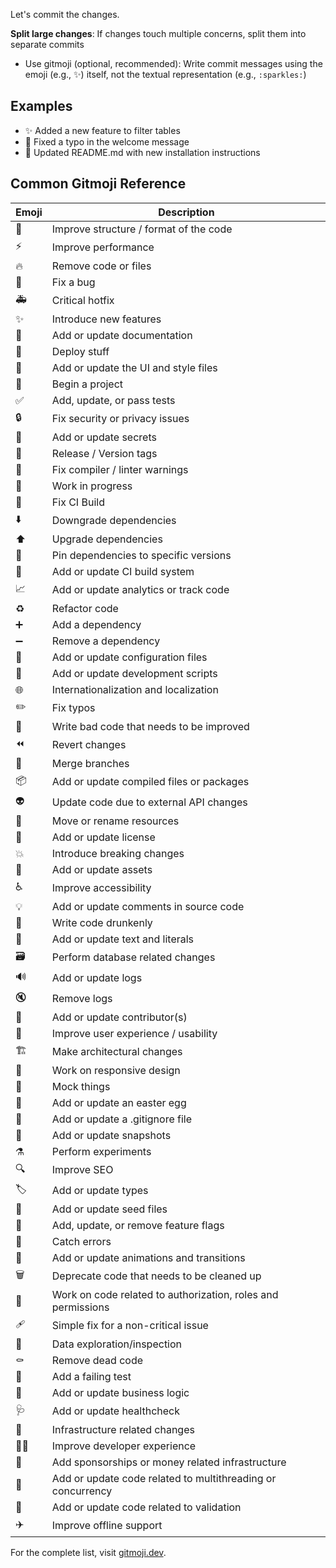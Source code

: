 Let's commit the changes.

**Split large changes**: If changes touch multiple concerns, split them into separate commits


- Use gitmoji (optional, recommended): Write commit messages using the emoji (e.g., ✨) itself, not the textual representation (e.g., `:sparkles:`)

## Examples

- ✨ Added a new feature to filter tables
- 🐛 Fixed a typo in the welcome message
- 📝 Updated README.md with new installation instructions

## Common Gitmoji Reference

| Emoji | Description |
|-------|-------------|
| 🎨 | Improve structure / format of the code |
| ⚡️ | Improve performance |
| 🔥 | Remove code or files |
| 🐛 | Fix a bug |
| 🚑️ | Critical hotfix |
| ✨ | Introduce new features |
| 📝 | Add or update documentation |
| 🚀 | Deploy stuff |
| 💄 | Add or update the UI and style files |
| 🎉 | Begin a project |
| ✅ | Add, update, or pass tests |
| 🔒️ | Fix security or privacy issues |
| 🔐 | Add or update secrets |
| 🔖 | Release / Version tags |
| 🚨 | Fix compiler / linter warnings |
| 🚧 | Work in progress |
| 💚 | Fix CI Build |
| ⬇️ | Downgrade dependencies |
| ⬆️ | Upgrade dependencies |
| 📌 | Pin dependencies to specific versions |
| 👷 | Add or update CI build system |
| 📈 | Add or update analytics or track code |
| ♻️ | Refactor code |
| ➕ | Add a dependency |
| ➖ | Remove a dependency |
| 🔧 | Add or update configuration files |
| 🔨 | Add or update development scripts |
| 🌐 | Internationalization and localization |
| ✏️ | Fix typos |
| 💩 | Write bad code that needs to be improved |
| ⏪️ | Revert changes |
| 🔀 | Merge branches |
| 📦️ | Add or update compiled files or packages |
| 👽️ | Update code due to external API changes |
| 🚚 | Move or rename resources |
| 📄 | Add or update license |
| 💥 | Introduce breaking changes |
| 🍱 | Add or update assets |
| ♿️ | Improve accessibility |
| 💡 | Add or update comments in source code |
| 🍻 | Write code drunkenly |
| 💬 | Add or update text and literals |
| 🗃️ | Perform database related changes |
| 🔊 | Add or update logs |
| 🔇 | Remove logs |
| 👥 | Add or update contributor(s) |
| 🚸 | Improve user experience / usability |
| 🏗️ | Make architectural changes |
| 📱 | Work on responsive design |
| 🤡 | Mock things |
| 🥚 | Add or update an easter egg |
| 🙈 | Add or update a .gitignore file |
| 📸 | Add or update snapshots |
| ⚗️ | Perform experiments |
| 🔍️ | Improve SEO |
| 🏷️ | Add or update types |
| 🌱 | Add or update seed files |
| 🚩 | Add, update, or remove feature flags |
| 🥅 | Catch errors |
| 💫 | Add or update animations and transitions |
| 🗑️ | Deprecate code that needs to be cleaned up |
| 🛂 | Work on code related to authorization, roles and permissions |
| 🩹 | Simple fix for a non-critical issue |
| 🧐 | Data exploration/inspection |
| ⚰️ | Remove dead code |
| 🧪 | Add a failing test |
| 👔 | Add or update business logic |
| 🩺 | Add or update healthcheck |
| 🧱 | Infrastructure related changes |
| 🧑‍💻 | Improve developer experience |
| 💸 | Add sponsorships or money related infrastructure |
| 🧵 | Add or update code related to multithreading or concurrency |
| 🦺 | Add or update code related to validation |
| ✈️ | Improve offline support |

For the complete list, visit [gitmoji.dev](https://gitmoji.dev/).
